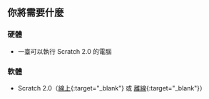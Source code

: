 ## 你將需要什麼

### 硬體

+ 一臺可以執行 Scratch 2.0 的電腦

### 軟體

+ Scratch 2.0（[線上](https://scratch.mit.edu/projects/editor/){:target="_blank"} 或 [離線](https://scratch.mit.edu/scratch2download/){:target="_blank"}）
